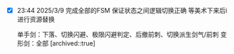 
- [x] 23:44 
	2025/3/9 完成全部的FSM 保证状态之间逻辑切换正确 等美术下来后i进行资源替换
	
	单手剑：下落、切换闪避、极限闪避判定、后撤前刺、切换派生剑气/前刺
	变形剑：全部 [archived::true]